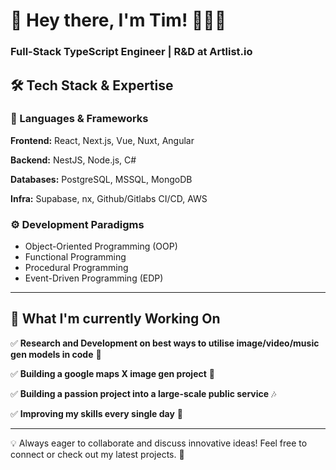 # 👋 Hey there, I'm Tim! 👨🏻‍💻  
### Full-Stack TypeScript Engineer | R&D at Artlist.io  

## 🛠️ Tech Stack & Expertise  

### 💾 Languages & Frameworks  
**Frontend:** React, Next.js, Vue, Nuxt, Angular  

**Backend:** NestJS, Node.js, C#  

**Databases:** PostgreSQL, MSSQL, MongoDB

**Infra:** Supabase, nx, Github/Gitlabs CI/CD, AWS

### ⚙️ Development Paradigms  
- Object-Oriented Programming (OOP)  
- Functional Programming  
- Procedural Programming  
- Event-Driven Programming (EDP)  

---

## 📌 What I'm currently Working On   

✅  **Research and Development on best ways to utilise image/video/music gen models in code** 🤖

✅  **Building a google maps X image gen project** 👀

✅  **Building a passion project into a large-scale public service** 🎶  

✅  **Improving my skills every single day** 🏯  

---

💡 Always eager to collaborate and discuss innovative ideas! Feel free to connect or check out my latest projects. 🚀  
